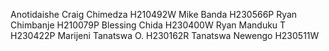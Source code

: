 Anotidaishe Craig Chimedza H210492W
Mike Banda H230566P
Ryan Chimbanje H210079P
Blessing Chida H230400W
Ryan Manduku T H230422P
Marijeni Tanatswa O. H230162R
Tanatswa Newengo H230511W

